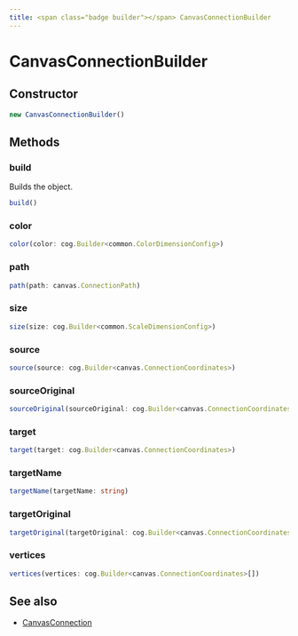 ```yaml
---
title: <span class="badge builder"></span> CanvasConnectionBuilder
---
```

# <span class="badge builder"></span> CanvasConnectionBuilder

## Constructor

```typescript
new CanvasConnectionBuilder()
```
## Methods

### <span class="badge object-method"></span> build

Builds the object.

```typescript
build()
```

### <span class="badge object-method"></span> color

```typescript
color(color: cog.Builder<common.ColorDimensionConfig>)
```

### <span class="badge object-method"></span> path

```typescript
path(path: canvas.ConnectionPath)
```

### <span class="badge object-method"></span> size

```typescript
size(size: cog.Builder<common.ScaleDimensionConfig>)
```

### <span class="badge object-method"></span> source

```typescript
source(source: cog.Builder<canvas.ConnectionCoordinates>)
```

### <span class="badge object-method"></span> sourceOriginal

```typescript
sourceOriginal(sourceOriginal: cog.Builder<canvas.ConnectionCoordinates>)
```

### <span class="badge object-method"></span> target

```typescript
target(target: cog.Builder<canvas.ConnectionCoordinates>)
```

### <span class="badge object-method"></span> targetName

```typescript
targetName(targetName: string)
```

### <span class="badge object-method"></span> targetOriginal

```typescript
targetOriginal(targetOriginal: cog.Builder<canvas.ConnectionCoordinates>)
```

### <span class="badge object-method"></span> vertices

```typescript
vertices(vertices: cog.Builder<canvas.ConnectionCoordinates>[])
```

## See also

 * <span class="badge object-type-interface"></span> [CanvasConnection](./object-CanvasConnection.md)
